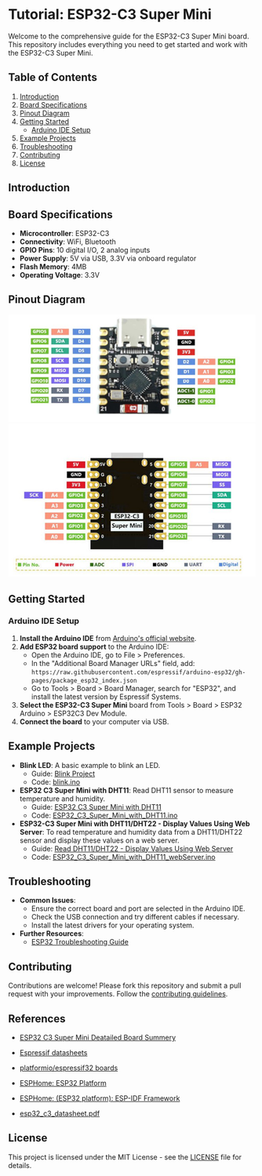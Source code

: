 # Tutorial: ESP32-C3 Super Mini

Welcome to the comprehensive guide for the ESP32-C3 Super Mini board. This repository includes everything you need to get started and work with the ESP32-C3 Super Mini.

## Table of Contents
1. [Introduction](#introduction)
2. [Board Specifications](#board-specifications)
3. [Pinout Diagram](#pinout-diagram)
4. [Getting Started](#getting-started)
   - [Arduino IDE Setup](#arduino-ide-setup)
5. [Example Projects](#example-projects)
6. [Troubleshooting](#troubleshooting)
7. [Contributing](#contributing)
8. [License](#license)

## Introduction

## Board Specifications
- **Microcontroller**: ESP32-C3
- **Connectivity**: WiFi, Bluetooth
- **GPIO Pins**: 10 digital I/O, 2 analog inputs
- **Power Supply**: 5V via USB, 3.3V via onboard regulator
- **Flash Memory**: 4MB
- **Operating Voltage**: 3.3V

## Pinout Diagram
![Pinout Diagram Top](/images/esp32_c3_supermini_pinout_top.jpg)
![Pinout Diagram Bottom](/images/esp32_c3_supermini_pinout_bot.jpg)

## Getting Started

### Arduino IDE Setup
1. **Install the Arduino IDE** from [Arduino's official website](https://www.arduino.cc/en/software).
2. **Add ESP32 board support** to the Arduino IDE:
   - Open the Arduino IDE, go to File > Preferences.
   - In the "Additional Board Manager URLs" field, add: `https://raw.githubusercontent.com/espressif/arduino-esp32/gh-pages/package_esp32_index.json`
   - Go to Tools > Board > Board Manager, search for "ESP32", and install the latest version by Espressif Systems.
3. **Select the ESP32-C3 Super Mini** board from Tools > Board > ESP32 Arduino > ESP32C3 Dev Module.
4. **Connect the board** to your computer via USB.

## Example Projects
- **Blink LED**: A basic example to blink an LED.
  - Guide: [Blink Project](/docs/examples/Blink/README.md)
  - Code: [blink.ino](/docs/examples/Blink/Blink.ino)
- **ESP32 C3 Super Mini with DHT11**: Read DHT11 sensor to measure temperature and humidity.
  - Guide: [ESP32 C3 Super Mini with DHT11](/docs/examples/ESP32_C3_Super_Mini_with_DHT11/README.md)
  - Code: [ESP32_C3_Super_Mini_with_DHT11.ino](/docs/examples/ESP32_C3_Super_Mini_with_DHT11/ESP32_C3_Super_Mini_with_DHT11.ino)
- **ESP32-C3 Super Mini with DHT11/DHT22 - Display Values Using Web Server**: To read temperature and humidity data from a DHT11/DHT22 sensor and display these values on a web server.
  - Guide: [Read DHT11/DHT22 - Display Values Using Web Server](/docs/examples/ESP32_C3_Super_Mini_with_DHT11_webServer/README.md)
  - Code: [ESP32_C3_Super_Mini_with_DHT11_webServer.ino](/docs/examples/ESP32_C3_Super_Mini_with_DHT11_webServer/ESP32_C3_Super_Mini_with_DHT11_webServer.ino)

## Troubleshooting
- **Common Issues**:
  - Ensure the correct board and port are selected in the Arduino IDE.
  - Check the USB connection and try different cables if necessary.
  - Install the latest drivers for your operating system.
- **Further Resources**:
  - [ESP32 Troubleshooting Guide](https://docs.espressif.com/projects/esp-idf/en/latest/esp32/troubleshooting.html)

## Contributing
Contributions are welcome! Please fork this repository and submit a pull request with your improvements. Follow the [contributing guidelines](CONTRIBUTING.md).

## References

- [ESP32 C3 Super Mini Deatailed Board Summery](https://www.sudo.is/docs/esphome/boards/esp32c3supermini/#enter-bootloader-mode-to-program-over-usb)

- [Espressif datasheets](https://www.espressif.com/en/support/documents/technical-documents)

- [platformio/espressif32 boards](https://registry.platformio.org/platforms/platformio/espressif32/boards)

- [ESPHome: ESP32 Platform](https://esphome.io/components/esp32)

- [ESPHome: (ESP32 platform): ESP-IDF Framework](https://esphome.io/components/esp32.html#esp-idf-framework)

- [esp32_c3_datasheet.pdf](https://www.sudo.is/docs/esphome/boards/esp32c3/esp32_c3_datasheet.pdf)



## License
This project is licensed under the MIT License - see the [LICENSE](LICENSE) file for details.

